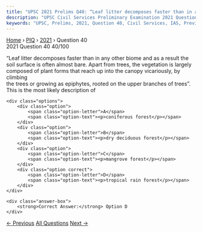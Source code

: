 ```yaml
---
title: "UPSC 2021 Prelims Q40: “Leaf litter decomposes faster than in any other biome and a..."
description: "UPSC Civil Services Preliminary Examination 2021 Question 40 with options and answer"
keywords: "UPSC, Prelims, 2021, Question 40, Civil Services, IAS, Previous Year Questions"
---
```


<nav class="breadcrumb">
    <a href="../../">Home</a>
    <span>›</span>
    <a href="../">PIQ</a>
    <span>›</span>
    <a href="./">2021</a>
    <span>›</span>
    <span>Question 40</span>
</nav>

<div class="question-header">
    <div class="question-meta">
        <span class="year-badge">2021</span>
        <span class="question-number">Question 40</span>
        <span class="progress">40/100</span>
    </div>
    <div class="progress-bar">
        <div class="progress-fill" style="width: 40.0%"></div>
    </div>
</div>

<div class="question-content">
    <div class="question-text">
        <p>“Leaf litter decomposes faster than in any other biome and as a result the<br />
soil surface is often almost bare. Apart from trees, the vegetation is largely<br />
composed of plant forms that reach up into the canopy vicariously, by climbing<br />
the trees or growing as epiphytes, rooted on the upper branches of trees”.<br />
This is the most likely description of</p>
    </div>
    
    <div class="options">
        <div class="option">
            <span class="option-letter">A</span>
            <span class="option-text"><p>coniferous forest</p></span>
        </div>
        <div class="option">
            <span class="option-letter">B</span>
            <span class="option-text"><p>dry deciduous forest</p></span>
        </div>
        <div class="option">
            <span class="option-letter">C</span>
            <span class="option-text"><p>mangrove forest</p></span>
        </div>
        <div class="option correct">
            <span class="option-letter">D</span>
            <span class="option-text"><p>tropical rain forest</p></span>
        </div>
    </div>

    <div class="answer-box">
        <strong>Correct Answer:</strong> Option D
    </div>
</div>

<div class="question-nav">
    <a href="../q039-in-the-context-of-indias-preparation-for-climate/" class="nav-btn prev">← Previous</a>
    <a href="../" class="nav-btn center">All Questions</a>
    <a href="../q041-under-the-indian-constitution-concentration-of-wea/" class="nav-btn next">Next →</a>
</div>
